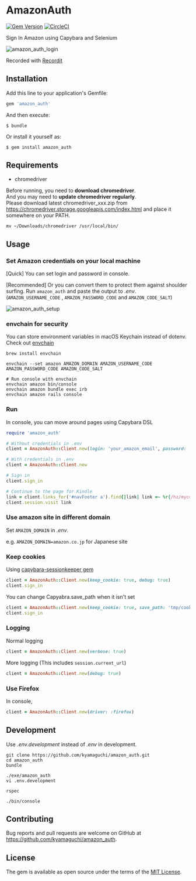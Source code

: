 # AmazonAuth

[![Gem Version](https://badge.fury.io/rb/amazon_auth.svg)](https://badge.fury.io/rb/amazon_auth)
[![CircleCI](https://circleci.com/gh/kyamaguchi/amazon_auth.svg?style=svg)](https://circleci.com/gh/kyamaguchi/amazon_auth)

Sign In Amazon using Capybara and Selenium

![amazon_auth_login](https://cloud.githubusercontent.com/assets/275284/25064724/7f5faae4-223b-11e7-9fc6-4a82d1d727ab.gif)

Recorded with [Recordit](http://recordit.co/)

## Installation

Add this line to your application's Gemfile:

```ruby
gem 'amazon_auth'
```

And then execute:

    $ bundle

Or install it yourself as:

    $ gem install amazon_auth

## Requirements

- chromedriver

Before running, you need to **download chromedriver**.  
And you may need to **update chromedriver regularly**.  
Please download latest chromedriver_xxx.zip from https://chromedriver.storage.googleapis.com/index.html and place it somewhere on your PATH.

```
mv ~/Downloads/chromedriver /usr/local/bin/
```

## Usage

### Set Amazon credentials on your local machine

[Quick] You can set login and password in console.

[Recommended] Or you can convert them to protect them against shoulder surfing.
Run `amazon_auth` and paste the output to _.env_.
(`AMAZON_USERNAME_CODE` , `AMAZON_PASSWORD_CODE` and `AMAZON_CODE_SALT`)

![amazon_auth_setup](https://cloud.githubusercontent.com/assets/275284/25064607/9b9b80be-2238-11e7-95fc-c1547a83f178.gif)

### envchain for security

You can store environment variables in macOS Keychain instead of dotenv.
Check out [envchain](https://github.com/sorah/envchain)

```
brew install envchain

envchain --set amazon AMAZON_DOMAIN AMAZON_USERNAME_CODE AMAZON_PASSWORD_CODE AMAZON_CODE_SALT

# Run console with envchain
envchain amazon bin/console
envchain amazon bundle exec irb
envchain amazon rails console
```

### Run

In console, you can move around pages using Capybara DSL

```ruby
require 'amazon_auth'

# Without credentials in .env
client = AmazonAuth::Client.new(login: 'your_amazon_email', password: 'your_amazon_password')

# With credentials in .env
client = AmazonAuth::Client.new

# Sign in
client.sign_in

# Continue to the page for Kindle
link = client.links_for('#navFooter a').find{|link| link =~ %r{/hz/mycd/myx} }
client.session.visit link
```

### Use amazon site in different domain

Set `AMAZON_DOMAIN` in _.env_.

e.g. `AMAZON_DOMAIN=amazon.co.jp` for Japanese site

### Keep cookies

Using [capybara-sessionkeeper gem](https://github.com/kyamaguchi/capybara-sessionkeeper)

```ruby
client = AmazonAuth::Client.new(keep_cookie: true, debug: true)
client.sign_in
```

You can change Capyabra.save_path when it isn't set

```ruby
client = AmazonAuth::Client.new(keep_cookie: true, save_path: 'tmp/cookies', debug: true)
client.sign_in
```

### Logging

Normal logging

```ruby
client = AmazonAuth::Client.new(verbose: true)
```

More logging (This includes `session.current_url`)

```ruby
client = AmazonAuth::Client.new(debug: true)
```

### Use Firefox

In console,

```ruby
client = AmazonAuth::Client.new(driver: :firefox)
```

## Development

Use _.env.development_ instead of _.env_ in development.

```
git clone https://github.com/kyamaguchi/amazon_auth.git
cd amazon_auth
bundle

./exe/amazon_auth
vi .env.development

rspec

./bin/console
```

## Contributing

Bug reports and pull requests are welcome on GitHub at https://github.com/kyamaguchi/amazon_auth.

## License

The gem is available as open source under the terms of the [MIT License](http://opensource.org/licenses/MIT).

